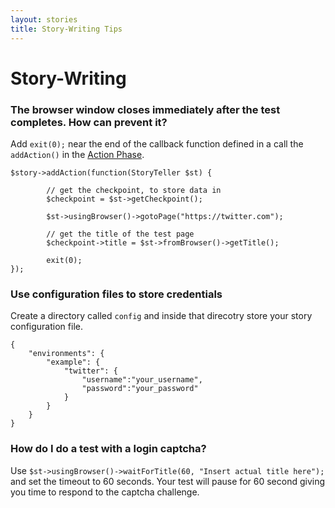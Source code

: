 ```yaml
---
layout: stories
title: Story-Writing Tips
---
```


# Story-Writing 

### The browser window closes immediately after the test completes. How can prevent it?

Add `exit(0);` near the end of the callback function defined in a call the `addAction()` in the [Action Phase](/storyplayer/stories/action.html).

    $story->addAction(function(StoryTeller $st) {

            // get the checkpoint, to store data in
            $checkpoint = $st->getCheckpoint();

            $st->usingBrowser()->gotoPage("https://twitter.com");

            // get the title of the test page
            $checkpoint->title = $st->fromBrowser()->getTitle();

            exit(0);
    });

### Use configuration files to store credentials

Create a directory called `config` and inside that direcotry store your story configuration file.

    {
        "environments": {
            "example": {
                "twitter": {
                    "username":"your_username",
                    "password":"your_password"
                }
            }
        }
    }

### How do I do a test with a login captcha?

Use `$st->usingBrowser()->waitForTitle(60, "Insert actual title here");` and set the timeout to 60 seconds.  Your test will pause for 60 second giving you time to respond to the captcha challenge.
